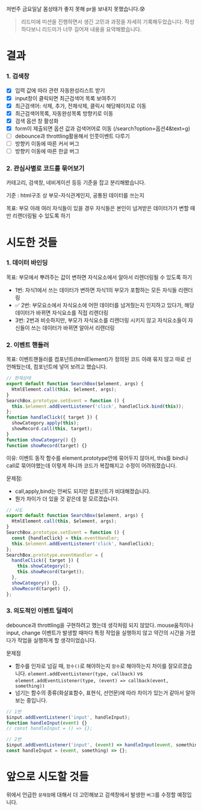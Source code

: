 저번주 금요일날 몸상태가 좋지 못해 pr을 보내지 못했습니다.😰

> 리드미에 미션을 진행하면서 생긴 고민과 과정을 자세히 기록해두었습니다. 작성하다보니 리드미가 너무 길어져 내용을 요약해봤습니다.

# 결과

### 1. 검색창

- [x] 입력 값에 따라 관련 자동완성리스트 받기
- [x] input창이 클릭되면 최근검색어 목록 보여주기
- [x] 최근검색어: 삭제, 추가, 전체삭제, 클릭시 해당페이지로 이동
- [x] 최근검색어목록, 자동완성목록 방향키로 이동
- [x] 검색 옵션 창 활성화
- [x] form이 제출되면 옵션 값과 검색어어로 이동 (/search?option=옵션4&text=g)
- [ ] debounce과 throttling활용해서 인풋이벤트 다루기
- [ ] 방향키 이동에 따른 커서 버그
- [ ] 방향키 이동에 따른 한글 버그

### 2. 관심사별로 코드를 묶어보기

카테고리, 검색창, 네비게이션 등등 기준을 잡고 분리해봤습니다.

기준 : html구조 상 부모-자식관계인지, 공통된 데이터를 쓰는지

목표: 부모 아래 여러 자식들이 있을 경우 자식들은 본인이 넘겨받은 데이터가가 변할 때만 리랜더링될 수 있도록 하기

# 시도한 것들

### 1. 데이터 바인딩

목표: 부모에서 뿌려주는 값이 변하면 자식요소에서 알아서 리렌더링될 수 있도록 하기

- 1번: 자식1에서 쓰는 데이터가 변하면 자식1의 부모가 포함하는 모든 자식들 리렌더링
- ✅ 2번: 부모요소에서 자식요소에 어떤 데이터를 넘겨줬는지 인지하고 있다가, 해당 데이터가 바뀌면 자식요소를 직접 리렌더링
- 3번: 2번과 비슷하지만, 부모가 자식요소를 리렌더링 시키지 않고 자식요소들이 자신들이 쓰는 데이터가 바뀌면 알아서 리렌더링

### 2. 이벤트 핸들러

목표: 이벤트핸들러를 컴포넌트(htmlElement)가 정의된 코드 아래 묶지 않고 따로 선언해뒀는데, 컴포넌트에 넣어 보려고 했습니다.

```js
// 현재상태
export default function SearchBox($element, args) {
  HtmlElement.call(this, $element, args);
}
SearchBox.prototype.setEvent = function () {
  this.$element.addEventListener('click', handleClick.bind(this));
};
function handleClick({ target }) {
  showCategory.apply(this);
  showRecord.call(this, target);
}
function showCategory() {}
function showRecord(target) {}
```

이유: 이벤트 동작 함수를 element.prototype안에 묶어두지 않아서, this를 bind나 call로 묶어야했는데 이렇게 하니까 코드가 복잡해지고 수정이 어려워졌습니다.

문제점:

- call,apply,bind는 안써도 되지만 컴포넌트가 비대해졌습니다.
- 뭔가 차이가 더 있을 것 같은데 잘 모르겠습니다.

```js
// 시도
export default function SearchBox($element, args) {
  HtmlElement.call(this, $element, args);
}
SearchBox.prototype.setEvent = function () {
  const {handleClick} = this.eventHandler;
  this.$element.addEventListener('click', handleClick);
};
SearchBox.prototype.eventHandler = {
  handleClick({ target }) {
    this.showCategory();
    this.showRecord(target));
  },
  showCategory() {},
  showRecord(target) {},
};
```

### 3. 의도적인 이벤트 딜레이

debounce과 throttling을 구현하려고 했는데 생각처럼 되지 않았다. mouse움직이나 input, change 이벤트가 발생할 때마다 특정 작업을 실행하지 않고 약간의 시간을 가졌다가 작업을 실행하게 할 생각이었습니다.

문제점

- 함수를 인자로 넘길 때, `함수()`로 해야하는지 `함수`로 해야하는지 차이를 잘모르겠습니다.
  `element.addEventListener(type, callback)` vs `element.addEventListener(type, (event) => callback(event, something))`
- 넘기는 함수의 종류(화살표함수, 표현식, 선언문)에 따라 차이가 있는거 같아서 알아 보는 중입니다.

```js
// 1번
$input.addEventListener('input', handleInput);
function handleInput(event) {}
// const handleInput = () => {};

// 2번
$input.addEventListener('input', (event) => handleInput(event, something));
const handleInput = (event, something) => {};
```

# 앞으로 시도할 것들

위에서 언급한 `문제점`에 대해서 더 고민해보고 검색창에서 발생한 `버그`를 수정할 예정입니다.
